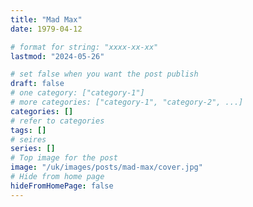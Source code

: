 ```yaml
---
title: "Mad Max"
date: 1979-04-12

# format for string: "xxxx-xx-xx"
lastmod: "2024-05-26"

# set false when you want the post publish
draft: false
# one category: ["category-1"]
# more categories: ["category-1", "category-2", ...]
categories: []
# refer to categories
tags: []
# seires
series: []
# Top image for the post
image: "/uk/images/posts/mad-max/cover.jpg"
# Hide from home page
hideFromHomePage: false
---
```


<!--more-->